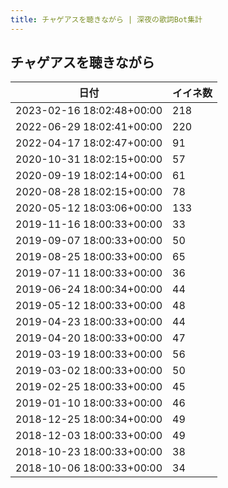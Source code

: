 ```yaml
---
title: チャゲアスを聴きながら | 深夜の歌詞Bot集計
---
```

## チャゲアスを聴きながら

|日付|イイネ数|
|-|-|
|2023-02-16 18:02:48+00:00|218|
|2022-06-29 18:02:41+00:00|220|
|2022-04-17 18:02:47+00:00|91|
|2020-10-31 18:02:15+00:00|57|
|2020-09-19 18:02:14+00:00|61|
|2020-08-28 18:02:15+00:00|78|
|2020-05-12 18:03:06+00:00|133|
|2019-11-16 18:00:33+00:00|33|
|2019-09-07 18:00:33+00:00|50|
|2019-08-25 18:00:33+00:00|65|
|2019-07-11 18:00:33+00:00|36|
|2019-06-24 18:00:34+00:00|44|
|2019-05-12 18:00:33+00:00|48|
|2019-04-23 18:00:33+00:00|44|
|2019-04-20 18:00:33+00:00|47|
|2019-03-19 18:00:33+00:00|56|
|2019-03-02 18:00:33+00:00|50|
|2019-02-25 18:00:33+00:00|45|
|2019-01-10 18:00:33+00:00|46|
|2018-12-25 18:00:34+00:00|49|
|2018-12-03 18:00:33+00:00|49|
|2018-10-23 18:00:33+00:00|38|
|2018-10-06 18:00:33+00:00|34|
